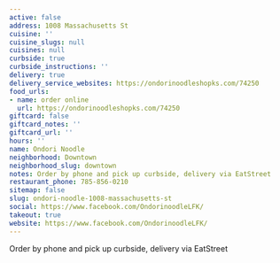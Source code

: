 ```yaml
---
active: false
address: 1008 Massachusetts St
cuisine: ''
cuisine_slugs: null
cuisines: null
curbside: true
curbside_instructions: ''
delivery: true
delivery_service_websites: https://ondorinoodleshopks.com/74250
food_urls:
- name: order online
  url: https://ondorinoodleshopks.com/74250
giftcard: false
giftcard_notes: ''
giftcard_url: ''
hours: ''
name: Ondori Noodle
neighborhood: Downtown
neighborhood_slug: downtown
notes: Order by phone and pick up curbside, delivery via EatStreet
restaurant_phone: 785-856-0210
sitemap: false
slug: ondori-noodle-1008-massachusetts-st
social: https://www.facebook.com/OndorinoodleLFK/
takeout: true
website: https://www.facebook.com/OndorinoodleLFK/
---
```


Order by phone and pick up curbside, delivery via EatStreet